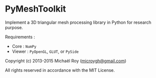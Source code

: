 # PyMeshToolkit

Implement a 3D triangular mesh processing library in Python for research purpose.


Requirements :

- Core :   `NumPy`
- Viewer : `PyOpenGL`, `GLUT`, or `PySide`


Copyright (c) 2013-2015 Michaël Roy (microygh@gmail.com)

All rights reserved in accordance with the MIT License.
